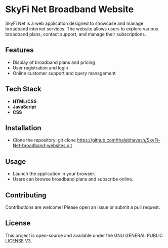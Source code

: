 # SkyFi Net Broadband Website

SkyFi Net is a web application designed to showcase and manage broadband internet services. The website allows users to explore various broadband plans, contact support, and manage their subscriptions.
## Features

- Display of broadband plans and pricing
- User registration and login
- Online customer support and query management


## Tech Stack

- **HTML/CSS**
- **JavaScript**
- **CSS**


## Installation

- Clone the repository: git clone https://github.com/thalebhavesh/SkyFi-Net-broadband-websites.git



## Usage

- Launch the application in your browser.
- Users can browse broadband plans and subscribe online.
## Contributing

Contributions are welcome! Please open an issue or submit a pull request.
## License

This project is open-source and available under the GNU GENERAL PUBLIC LICENSE V3.


